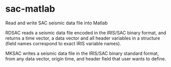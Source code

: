 # sac-matlab
Read and write SAC seismic data file into Matlab

RDSAC reads a seismic data file encoded in the IRIS/SAC binary format, and returns a time vector, a data vector and all header variables in a structure (field names correspond to exact IRIS variable names).

MKSAC writes a seismic data file in the IRIS/SAC binary standard format, from any data vector, origin time, and header field that user wants to define.

